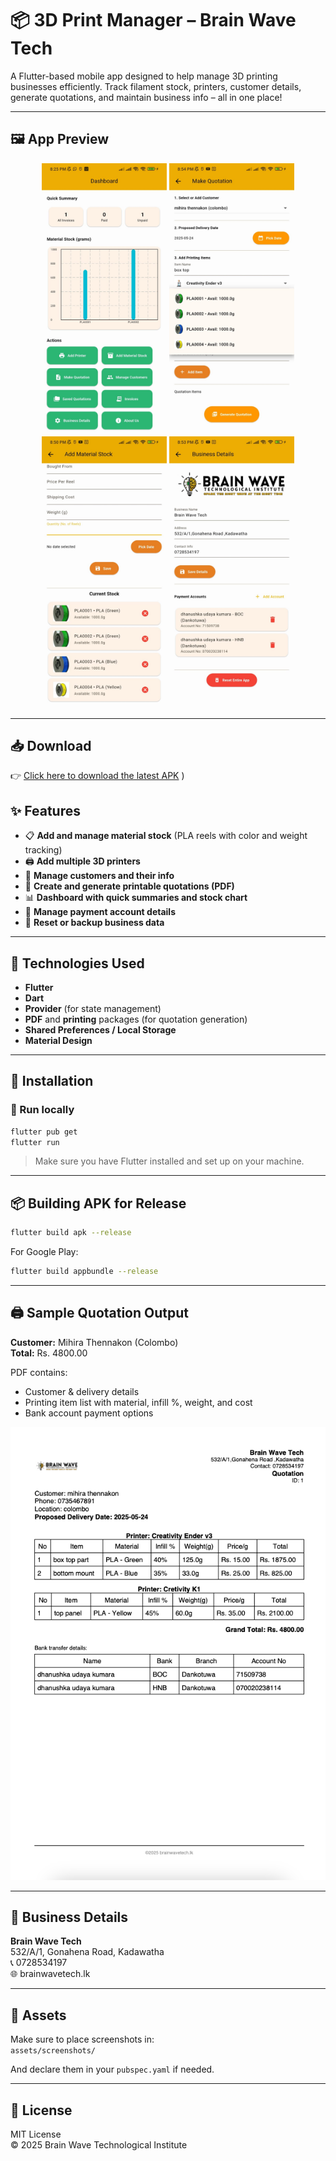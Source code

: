 
# 📦 3D Print Manager – Brain Wave Tech

A Flutter-based mobile app designed to help manage 3D printing businesses efficiently. Track filament stock, printers, customer details, generate quotations, and maintain business info – all in one place!

---

## 🖼️ App Preview

<p align="center">
  <img src="https://raw.githubusercontent.com/dhanushka47/weight_gauge_app/main/assets/screenshots/dashboard.jpg" width="200" />
  <img src="https://raw.githubusercontent.com/dhanushka47/weight_gauge_app/main/assets/screenshots/quotation.jpg" width="200" />
  <img src="https://raw.githubusercontent.com/dhanushka47/weight_gauge_app/main/assets/screenshots/material-stock.jpg" width="200" />
  <img src="https://raw.githubusercontent.com/dhanushka47/weight_gauge_app/main/assets/screenshots/business-details.jpg" width="200" />
</p>

---
## 📥 Download

👉 [Click here to download the latest APK](https://github.com/dhanushka47/weight_gauge_app/releases/download/1.0.0/WeightGauge-v1.0.apk)
)




## ✨ Features

- 📋 **Add and manage material stock** (PLA reels with color and weight tracking)
- 🖨️ **Add multiple 3D printers**
- 👥 **Manage customers and their info**
- 🧾 **Create and generate printable quotations (PDF)**
- 📊 **Dashboard with quick summaries and stock chart**
- 🏦 **Manage payment account details**
- 🔐 **Reset or backup business data**

---

## 📱 Technologies Used

- **Flutter**
- **Dart**
- **Provider** (for state management)
- **PDF** and **printing** packages (for quotation generation)
- **Shared Preferences / Local Storage**
- **Material Design**

---

## 🔧 Installation

### 🚀 Run locally

```bash
flutter pub get
flutter run
```

> Make sure you have Flutter installed and set up on your machine.

---

## 📦 Building APK for Release

```bash
flutter build apk --release
```

For Google Play:
```bash
flutter build appbundle --release
```

---

## 🖨️ Sample Quotation Output

**Customer:** Mihira Thennakon (Colombo)  
**Total:** Rs. 4800.00

PDF contains:
- Customer & delivery details
- Printing item list with material, infill %, weight, and cost
- Bank account payment options

![Sample PDF](assets/screenshots/quotation_pdf.jpg)

---

## 📇 Business Details

**Brain Wave Tech**  
532/A/1, Gonahena Road, Kadawatha  
📞 0728534197  
🌐 brainwavetech.lk

---

## 📁 Assets

Make sure to place screenshots in:  
`assets/screenshots/`

And declare them in your `pubspec.yaml` if needed.

---

## 📜 License

MIT License  
© 2025 Brain Wave Technological Institute
